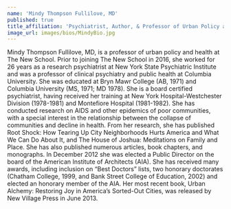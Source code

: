 ```yaml
---
name: 'Mindy Thompson Fullilove, MD'
published: true
title_affiliation: 'Psychiatrist, Author, & Professor of Urban Policy and Health, The New School'
image_url: images/bios/MindyBio.jpg
---
```

Mindy Thompson Fullilove, MD, is a professor of urban policy and health at The New School.  Prior to joining The New School in 2016, she worked for 26 years as a research psychiatrist at New York State Psychiatric Institute and was a professor of clinical psychiatry and public health at Columbia University.  She was educated at Bryn Mawr College (AB, 1971) and Columbia University (MS, 1971; MD 1978).  She is a board certified psychiatrist, having received her training at New York Hospital-Westchester Division (1978-1981) and Montefiore Hospital (1981-1982).  She has conducted research on AIDS and other epidemics of poor communities, with a special interest in the relationship between the collapse of communities and decline in health.  From her research, she has published Root Shock: How Tearing Up City Neighborhoods Hurts America and What We Can Do About It, and The House of Joshua: Meditations on Family and Place.  She has also published numerous articles, book chapters, and monographs.  In December 2012 she was elected a Public Director on the board of the American Institute of Architects (AIA).  She has received many awards, including inclusion on “Best Doctors” lists, two honorary doctorates (Chatham College, 1999, and Bank Street College of Education, 2002) and elected an honorary member of the AIA.  Her most recent book, Urban Alchemy: Restoring Joy in America’s Sorted-Out Cities, was released by New Village Press in June 2013.
